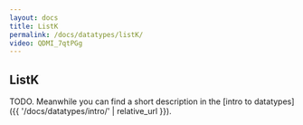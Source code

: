 ```yaml
---
layout: docs
title: ListK
permalink: /docs/datatypes/listK/
video: QDMI_7qtPGg
---
```


## ListK

TODO. Meanwhile you can find a short description in the [intro to datatypes]({{ '/docs/datatypes/intro/' | relative_url }}).

